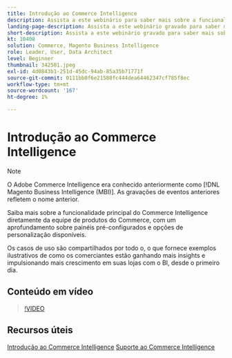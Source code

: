 ```yaml
---
title: Introdução ao Commerce Intelligence
description: Assista a este webinário para saber mais sobre a funcionalidade principal do Commerce Intelligence para sua loja de Adobe Commerce ou Magento Open Source.
landing-page-description: Assista a este webinário gravado para saber mais sobre a funcionalidade principal do Commerce Intelligence para sua loja de Adobe Commerce ou Magento Open Source.
short-description: Assista a este webinário gravado para saber mais sobre a funcionalidade principal do Commerce Intelligence para sua loja de Adobe Commerce ou Magento Open Source.
kt: 10408
solution: Commerce, Magento Business Intelligence
role: Leader, User, Data Architect
level: Beginner
thumbnail: 342501.jpeg
exl-id: 4d0843b1-251d-45dc-94ab-85a35b71771f
source-git-commit: 0111bb0f6e21580fc444dea64462347cf785f8ec
workflow-type: tm+mt
source-wordcount: '167'
ht-degree: 1%

---
```


# Introdução ao Commerce Intelligence

>[!NOTE]
>
>O Adobe Commerce Intelligence era conhecido anteriormente como [!DNL Magento Business Intelligence (MBI)]. As gravações de eventos anteriores refletem o nome anterior.

Saiba mais sobre a funcionalidade principal do Commerce Intelligence diretamente da equipe de produtos do Commerce, com um aprofundamento sobre painéis pré-configurados e opções de personalização disponíveis.

Os casos de uso são compartilhados por todo o, o que fornece exemplos ilustrativos de como os comerciantes estão ganhando mais insights e impulsionando mais crescimento em suas lojas com o BI, desde o primeiro dia.

## Conteúdo em vídeo

>[!VIDEO](https://video.tv.adobe.com/v/342501?quality=12&learn=on)

## Recursos úteis

[Introdução ao Commerce Intelligence](https://experienceleague.adobe.com/docs/commerce-business-intelligence/mbi/getting-started.html)
[Suporte ao Commerce Intelligence](https://experienceleague.adobe.com/docs/commerce-knowledge-base/kb/troubleshooting/miscellaneous/mbi-service-policies.html)

